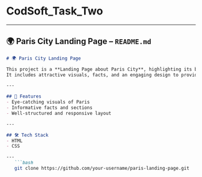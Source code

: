 # CodSoft_Task_Two


---

## 🌍 Paris City Landing Page – `README.md`  

```markdown
# 🌍 Paris City Landing Page

This project is a **Landing Page about Paris City**, highlighting its beauty, culture, and history.  
It includes attractive visuals, facts, and an engaging design to provide users with an informative experience.

---

## 📌 Features
- Eye-catching visuals of Paris  
- Informative facts and sections  
- Well-structured and responsive layout  

---

## 🛠️ Tech Stack
- HTML  
- CSS  

---  
   ```bash
   git clone https://github.com/your-username/paris-landing-page.git
